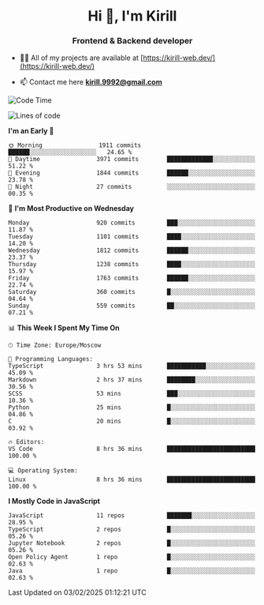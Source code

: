 <h1 align="center">Hi 👋, I'm Kirill</h1>
<h3 align="center">Frontend & Backend developer</h3>

- 👨‍💻 All of my projects are available at [https://kirill-web.dev/](https://kirill-web.dev/)

- 📫 Contact me here **kirill.9992@gmail.com**











<!--START_SECTION:waka-->
![Code Time](http://img.shields.io/badge/Code%20Time-2%2C118%20hrs%205%20mins-blue)

![Lines of code](https://img.shields.io/badge/From%20Hello%20World%20I%27ve%20Written-5.1%20million%20lines%20of%20code-blue)

**I'm an Early 🐤** 

```text
🌞 Morning                1911 commits        ██████░░░░░░░░░░░░░░░░░░░   24.65 % 
🌆 Daytime                3971 commits        █████████████░░░░░░░░░░░░   51.22 % 
🌃 Evening                1844 commits        ██████░░░░░░░░░░░░░░░░░░░   23.78 % 
🌙 Night                  27 commits          ░░░░░░░░░░░░░░░░░░░░░░░░░   00.35 % 
```
📅 **I'm Most Productive on Wednesday** 

```text
Monday                   920 commits         ███░░░░░░░░░░░░░░░░░░░░░░   11.87 % 
Tuesday                  1101 commits        ████░░░░░░░░░░░░░░░░░░░░░   14.20 % 
Wednesday                1812 commits        ██████░░░░░░░░░░░░░░░░░░░   23.37 % 
Thursday                 1238 commits        ████░░░░░░░░░░░░░░░░░░░░░   15.97 % 
Friday                   1763 commits        ██████░░░░░░░░░░░░░░░░░░░   22.74 % 
Saturday                 360 commits         █░░░░░░░░░░░░░░░░░░░░░░░░   04.64 % 
Sunday                   559 commits         ██░░░░░░░░░░░░░░░░░░░░░░░   07.21 % 
```


📊 **This Week I Spent My Time On** 

```text
🕑︎ Time Zone: Europe/Moscow

💬 Programming Languages: 
TypeScript               3 hrs 53 mins       ███████████░░░░░░░░░░░░░░   45.09 % 
Markdown                 2 hrs 37 mins       ████████░░░░░░░░░░░░░░░░░   30.56 % 
SCSS                     53 mins             ███░░░░░░░░░░░░░░░░░░░░░░   10.36 % 
Python                   25 mins             █░░░░░░░░░░░░░░░░░░░░░░░░   04.86 % 
C                        20 mins             █░░░░░░░░░░░░░░░░░░░░░░░░   03.92 % 

🔥 Editors: 
VS Code                  8 hrs 36 mins       █████████████████████████   100.00 % 

💻 Operating System: 
Linux                    8 hrs 36 mins       █████████████████████████   100.00 % 
```

**I Mostly Code in JavaScript** 

```text
JavaScript               11 repos            ███████░░░░░░░░░░░░░░░░░░   28.95 % 
TypeScript               2 repos             █░░░░░░░░░░░░░░░░░░░░░░░░   05.26 % 
Jupyter Notebook         2 repos             █░░░░░░░░░░░░░░░░░░░░░░░░   05.26 % 
Open Policy Agent        1 repo              █░░░░░░░░░░░░░░░░░░░░░░░░   02.63 % 
Java                     1 repo              █░░░░░░░░░░░░░░░░░░░░░░░░   02.63 % 
```




 Last Updated on 03/02/2025 01:12:21 UTC
<!--END_SECTION:waka-->
